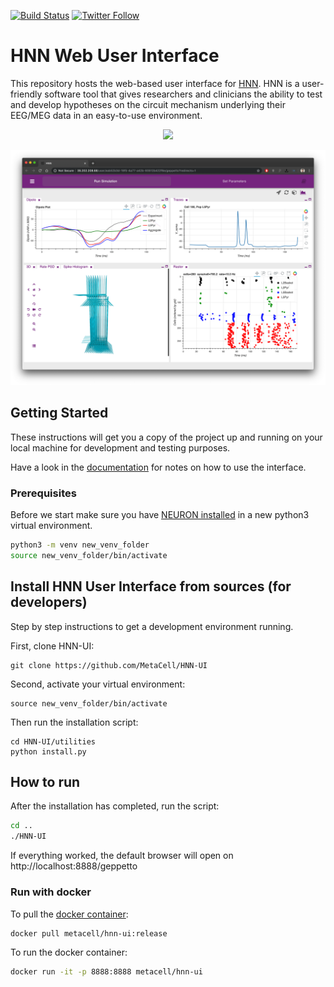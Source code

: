 [![Build Status](https://travis-ci.org/MetaCell/nwb-explorer.svg?branch=development)](https://travis-ci.org/MetaCell/HNN-UI)
[![Twitter Follow](https://img.shields.io/twitter/follow/metacell.svg?label=follow&style=social)](https://twitter.com/metacell)


# HNN Web User Interface

This repository hosts the web-based user interface for [HNN](https://hnn.brown.edu/). HNN is a user-friendly software tool that gives researchers and clinicians the ability to test and develop hypotheses on the circuit mechanism underlying their EEG/MEG data in an easy-to-use environment.
<p align="center">
    <img src="https://hnn.brown.edu/wp-content/uploads/2018/05/mainlogo3.png" height="80"/>
</p>

![](https://raw.githubusercontent.com/MetaCell/HNN-UI/development/docs/wiki6.png)

## Getting Started

These instructions will get you a copy of the project up and running on your local machine for development and testing purposes. 

Have a look in the [documentation](https://github.com/MetaCell/HNN-UI/wiki) for notes on how to use the interface.

### Prerequisites 
Before we start make sure you have 
[NEURON installed](https://github.com/MetaCell/NetPyNE-UI/wiki/Installing-NEURON-(version-7.6.2-with-crxd)) in a new python3 virtual environment.

```bash
python3 -m venv new_venv_folder
source new_venv_folder/bin/activate
```

## Install HNN User Interface from sources (for developers)
Step by step instructions to get a development environment running.

First, clone HNN-UI:
```
git clone https://github.com/MetaCell/HNN-UI
```
Second, activate your virtual environment:
```
source new_venv_folder/bin/activate
```
Then run the installation script:
```
cd HNN-UI/utilities
python install.py
```

## How to run

After the installation has completed, run the script:
```bash
cd ..
./HNN-UI
```
If everything worked, the default browser will open on http://localhost:8888/geppetto

### Run with docker
To pull the [docker container](https://hub.docker.com/r/metacell/hnn-ui):
```bash
docker pull metacell/hnn-ui:release 
```
To run the docker container:
```bash
docker run -it -p 8888:8888 metacell/hnn-ui
```
